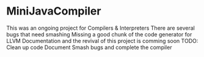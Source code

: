 # MiniJavaCompiler
This was an ongoing project for Compilers & Interpreters
There are several bugs that need smashing
Missing a good chunk of the code generator for LLVM
Documentation and the revival of this project is comming soon
TODO:
Clean up code
Document
Smash bugs and complete the compiler
